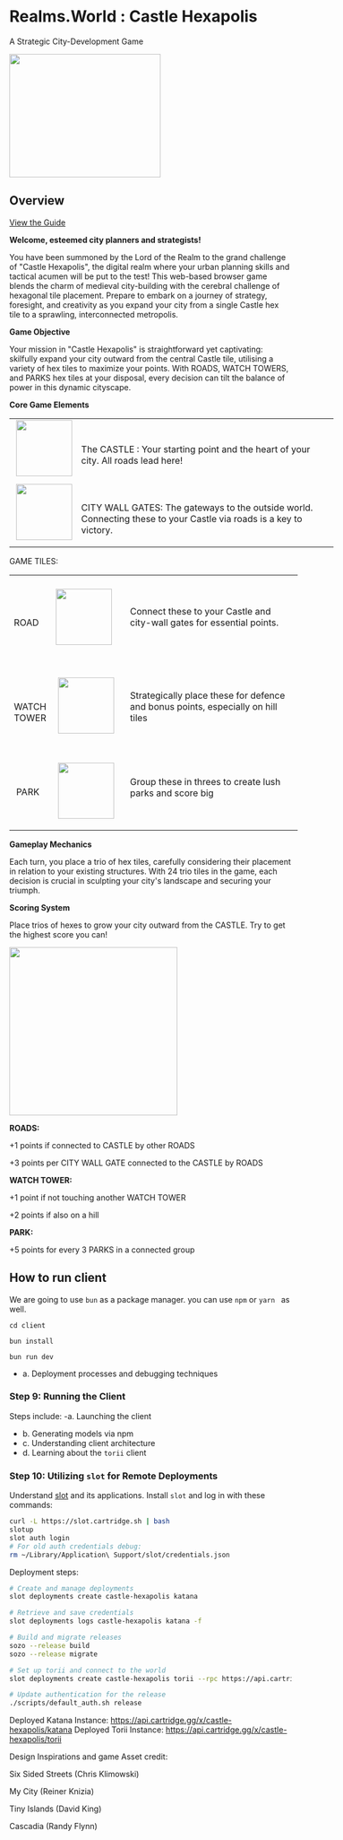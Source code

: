 
# Realms.World : Castle Hexapolis
A Strategic City-Development Game

<img src="https://github.com/satyambnsal/castle-hexapolis/assets/106560290/f6d2e0c0-424a-4e00-a39b-e9790bca71cf" width = "270" height = "220">

## Overview
[View the Guide](/client/public/castle_hexapolis.pdf)


**Welcome, esteemed city planners and strategists!**

You have been summoned by the Lord of the Realm to the grand challenge of "Castle Hexapolis", the digital realm where your urban planning skills and tactical acumen will be put to the test! This web-based browser game blends the charm of medieval city-building with the cerebral challenge of hexagonal tile placement. Prepare to embark on a journey of strategy, foresight, and creativity as you expand your city from a single Castle hex tile to a sprawling, interconnected metropolis.

**Game Objective**

Your mission in "Castle Hexapolis" is straightforward yet captivating: skilfully expand your city outward from the central Castle tile, utilising a variety of hex tiles to maximize your points. With ROADS, WATCH TOWERS, and PARKS hex tiles at your disposal, every decision can tilt the balance of power in this dynamic cityscape.

**Core Game Elements**


<table style="width: 579px;" >
<tbody>
<tr style="height: 65px;">
<td style="width: 88.3393px; height: 65px;">&nbsp;<img src="https://github.com/satyambnsal/castle-hexapolis/assets/106560290/ed2fd1d5-f4d6-466f-9f33-9bfcdd2a976c" width="100" height="100"></td>
<td style="width: 489.661px; height: 65px;">&nbsp;
<p>The CASTLE : Your starting point and the heart of your city. All roads lead here!</p>
</td>
</tr>
<tr style="height: 87.8571px;">
<td style="width: 88.3393px; height: 87.8571px;">&nbsp;<img src="https://github.com/satyambnsal/castle-hexapolis/assets/106560290/66e700cf-43e6-4372-8696-d0de8e929a08" width="100" height="100"></td>
<td style="width: 489.661px; height: 87.8571px;">&nbsp;
<p>CITY WALL GATES: The gateways to the outside world. Connecting these to your Castle via roads is a key to victory.</p>
</td>
</tr>
</tbody>
</table>
<!-- DivTable.com -->



GAME TILES:

<table style="width: 515px;">
<tbody>
<tr style="height: 51.8571px;">
<td style="width: 59px; height: 51.8571px;">&nbsp;
<p>ROAD</p>
</td>
<td style="width: 120.8036px; height: 51.8571px;"><img src="https://github.com/satyambnsal/castle-hexapolis/assets/106560290/53cc9a1e-4cc7-4a5c-b4eb-c245a50388ac" width="100" height="100"></td>
<td style="width: 354.196px; height: 51.8571px;">
<p>&nbsp;</p>
<p>Connect these to your Castle and city-wall gates for essential points.</p>
<p>&nbsp;</p>
</td>
</tr>
<tr style="height: 31px;">
<td style="width: 59px; height: 31px;">&nbsp;
<p>WATCH TOWER</p>
</td>
<td style="width: 120.8036px; height: 31px;">&nbsp;<img src="https://github.com/satyambnsal/castle-hexapolis/assets/106560290/3c67d8ad-77ce-493d-bf95-b553f4a4d38c" width="100" height="100"></td>
<td style="width: 354.196px; height: 31px;">
<p>&nbsp;</p>
<p>Strategically place these for defence and bonus points, especially on hill tiles</p>
<p>&nbsp;</p>
</td>
</tr>
<tr style="height: 31px;">
<td style="width: 59px; height: 31px;">&nbsp;PARK</td>
<td style="width: 120.8036px; height: 31px;">&nbsp;<img src="https://github.com/satyambnsal/castle-hexapolis/assets/106560290/401af068-ee5e-4fef-9ec2-24781f25330d" width="100" height="100"></td>
<td style="width: 354.196px; height: 31px;">&nbsp;
<p>Group these in threes to create lush parks and score big</p>
<p>&nbsp;</p>
</td>
</tr>
</tbody>
</table>
<!-- DivTable.com -->


**Gameplay Mechanics**

Each turn, you place a trio of hex tiles, carefully considering their placement in relation to your existing structures. With 24 trio tiles in the game, each decision is crucial in sculpting your city's landscape and securing your triumph.

**Scoring System**

Place trios of hexes to grow your city outward from the CASTLE.
Try to get the highest score you can!

<img src="https://github.com/satyambnsal/castle-hexapolis/assets/106560290/5a3e0b12-c8d3-4b1f-a440-72c393a3899e" width="300" height="300">

**ROADS:**

+1 points if connected to CASTLE by other ROADS

+3 points per CITY WALL GATE connected to the CASTLE by ROADS

**WATCH TOWER:**

+1 point if not touching another WATCH TOWER

+2 points if also on a hill

**PARK:**

+5 points for every 3 PARKS in a connected group



## How to run client
We are going to use `bun` as a package manager. you can use `npm` or `yarn ` as well.

```
cd client
```

```
bun install
```

```
bun run dev
```




- a. Deployment processes and debugging techniques

### Step 9: Running the Client

Steps include:
-a. Launching the client

- b. Generating models via npm
- c. Understanding client architecture
- d. Learning about the `torii` client

### Step 10: Utilizing `slot` for Remote Deployments

Understand [slot](https://github.com/cartridge-gg/slot) and its applications. Install `slot` and log in with these commands:

```bash
curl -L https://slot.cartridge.sh | bash
slotup
slot auth login
# For old auth credentials debug:
rm ~/Library/Application\ Support/slot/credentials.json
```

Deployment steps:

```bash
# Create and manage deployments
slot deployments create castle-hexapolis katana

# Retrieve and save credentials
slot deployments logs castle-hexapolis katana -f

# Build and migrate releases
sozo --release build
sozo --release migrate

# Set up torii and connect to the world
slot deployments create castle-hexapolis torii --rpc https://api.cartridge.gg/x/castle-hexapolis/katana --world 0xb18e8ef76b6739c501ccb7be5121704babacc68976b4b07789e3a366e68b15 --start-block 1

# Update authentication for the release
./scripts/default_auth.sh release
```

Deployed Katana Instance: https://api.cartridge.gg/x/castle-hexapolis/katana
Deployed Torii Instance: https://api.cartridge.gg/x/castle-hexapolis/torii

Design Inspirations and game Asset credit:

Six Sided Streets (Chris Klimowski)

My City (Reiner Knizia)

Tiny Islands (David King)

Cascadia (Randy Flynn)


